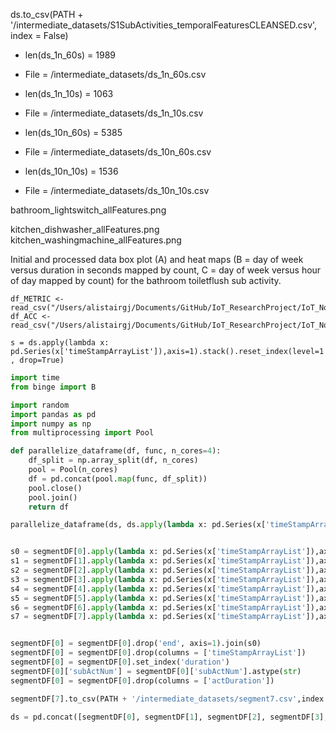 ds.to_csv(PATH + '/intermediate_datasets/S1SubActivities_temporalFeaturesCLEANSED.csv', index = False)

* len(ds_1n_60s) = 1989
* File = /intermediate_datasets/ds_1n_60s.csv

* len(ds_1n_10s) = 1063
* File = /intermediate_datasets/ds_1n_10s.csv

* len(ds_10n_60s) = 5385
* File = /intermediate_datasets/ds_10n_60s.csv

* len(ds_10n_10s) = 1536
* File = /intermediate_datasets/ds_10n_10s.csv




bathroom_lightswitch_allFeatures.png

kitchen_dishwasher_allFeatures.png  
kitchen_washingmachine_allFeatures.png 


Initial and processed data box plot (A) and heat maps (B = day of week versus duration in seconds mapped by count, C = day of week versus hour of day mapped by count) for the bathroom toiletflush sub activity.


```{r}
df_METRIC <- read_csv("/Users/alistairgj/Documents/GitHub/IoT_ResearchProject/IoT_November/intermediate_datasets/df_METRIC.csv")
df_ACC <- read_csv("/Users/alistairgj/Documents/GitHub/IoT_ResearchProject/IoT_November/intermediate_datasets/df_ACC.csv")
```







`s = ds.apply(lambda x: pd.Series(x['timeStampArrayList']),axis=1).stack().reset_index(level=1, drop=True)`

```python
import time
from binge import B

import random
import pandas as pd
import numpy as np
from multiprocessing import Pool

def parallelize_dataframe(df, func, n_cores=4):
    df_split = np.array_split(df, n_cores)
    pool = Pool(n_cores)
    df = pd.concat(pool.map(func, df_split))
    pool.close()
    pool.join()
    return df

parallelize_dataframe(ds, ds.apply(lambda x: pd.Series(x['timeStampArrayList']),axis=1).stack().reset_index(level=1, drop=True), n_cores=4)


s0 = segmentDF[0].apply(lambda x: pd.Series(x['timeStampArrayList']),axis=1).stack().reset_index(level=1, drop=True)
s1 = segmentDF[1].apply(lambda x: pd.Series(x['timeStampArrayList']),axis=1).stack().reset_index(level=1, drop=True)
s2 = segmentDF[2].apply(lambda x: pd.Series(x['timeStampArrayList']),axis=1).stack().reset_index(level=1, drop=True)
s3 = segmentDF[3].apply(lambda x: pd.Series(x['timeStampArrayList']),axis=1).stack().reset_index(level=1, drop=True)
s4 = segmentDF[4].apply(lambda x: pd.Series(x['timeStampArrayList']),axis=1).stack().reset_index(level=1, drop=True)
s5 = segmentDF[5].apply(lambda x: pd.Series(x['timeStampArrayList']),axis=1).stack().reset_index(level=1, drop=True)
s6 = segmentDF[6].apply(lambda x: pd.Series(x['timeStampArrayList']),axis=1).stack().reset_index(level=1, drop=True)
s7 = segmentDF[7].apply(lambda x: pd.Series(x['timeStampArrayList']),axis=1).stack().reset_index(level=1, drop=True)


segmentDF[0] = segmentDF[0].drop('end', axis=1).join(s0) 
segmentDF[0] = segmentDF[0].drop(columns = ['timeStampArrayList'])
segmentDF[0] = segmentDF[0].set_index('duration')
segmentDF[0]['subActNum'] = segmentDF[0]['subActNum'].astype(str)
segmentDF[0] = segmentDF[0].drop(columns = ['actDuration'])

segmentDF[7].to_csv(PATH + '/intermediate_datasets/segment7.csv',index = True)

ds = pd.concat([segmentDF[0], segmentDF[1], segmentDF[2], segmentDF[3], segmentDF[4], segmentDF[5], segmentDF[6], segmentDF[7]], ignore_index=False)